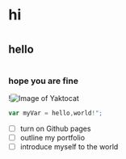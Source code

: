 # <h1>hi
# <h2>hello
# <h3>hope you are fine
!![Image of Yaktocat](https://octodex.github.com/images/yaktocat.png)
``` javascript
var myVar = hello,world!";
```
- [ ] turn on Github pages
- [ ] outline my portfolio
- [ ] introduce myself to the world
